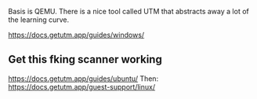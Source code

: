 Basis is QEMU. There is a nice tool called UTM that abstracts away a lot of the learning curve.

https://docs.getutm.app/guides/windows/

## Get this fking scanner working
https://docs.getutm.app/guides/ubuntu/
Then:
https://docs.getutm.app/guest-support/linux/

